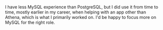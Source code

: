 I have less MySQL experience than PostgreSQL, but I did use it from time to time, mostly earlier in my career, when helping with an app other than Athena, which is what I primarily worked on. I'd be happy to focus more on MySQL for the right role.
